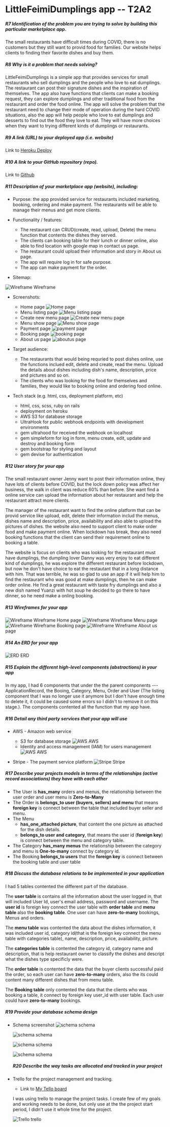 # LittleFeimiDumplings app -- T2A2

##### R7 Identification of the problem you are trying to solve by building this particular marketplace app.

The small restaurants have difficult times during COVID, there is no customers but they still want to provid food for families. Our website helps clients to finding their favorite dishes and buy them.

##### R8 Why is it a problem that needs solving?

LittleFeimiDumplings is a simple app that provides services for small restaurants who sell dumplings and the people who love to eat dumplings. The restaurant can post their signature dishes and the inspiration of themselves. The app also have functions that clients can make a booking request, they can explore dumplings and other traditional food from the restaurant and order the food online. The app will solve the problem that the restaurant need to change their mode of operation during the hard COVID situations, also the app will help people who love to eat dumplings and desserts to find out the food they love to eat. They will have more choices when they want to trying different kinds of dumplings or restaurants.

##### R9 A link (URL) to your deployed app (i.e. website)

Link to [Heroku Deploy](https://littlefeimidumplings.herokuapp.com/)

##### R10 A link to your GitHub repository (repo).

Link to [Github](https://github.com/vivian-bb/littledumpling-marketplace)

##### R11 Description of your marketplace app (website), including:

- Purpose: the app provided service for restaurants included marketing, booking, ordering and make payment. The restaurants will be able to manage their menus and get more clients.

- Functionality / features:

  - The restaurant can CRUD(create, read, upload, Delete) the menu function that contents the dishes they served.
  - The clients can booking table for their lunch or dinner online, also able to find location with google map in contact us page.
  - The restaurant could upload their information and story in About us page.
  - The app will require log in for safe purpose.
  - The app can make payment for the order.

- Sitemap:

![Wireframe Wireframe](/app/assets/images/sitemap.png)

- Screenshots:

  - Home page
    ![Home page](/app/assets/images/ss2.png)
  - Menu listing page
    ![Menu listing page](/app/assets/images/menulisting.png)
  - Create new menu page
    ![Create new menu page](/app/assets/images/menuss.png)
  - Menu show page
    ![Menu show page](/app/assets/images/ss.png)
  - Payment page
    ![payment page](/app/assets/images/payment-stripe-page.png)
  - Booking page
    ![booking page](/app/assets/images/bookingss.png)
  - About us page
    ![aboutus page](/app/assets/images/aboutusss.png)

- Target audience:

  - The restaurants that would being requried to post dishes online, use the functions inclued edit, delete and create, read the menu. Upload the details about dishes including dish's name, description, price and pictures and so on.
  - The clients who was looking for the food for themselves and families, they would like to booking online and ordering food online.

- Tech stack (e.g. html, css, deployment platform, etc)
  - html, css, scss, ruby on rails
  - deployment on heroku
  - AWS S3 for database storage
  - UltraHook for public webhook endpoints with development environments
  - gem ultrahood for received the webhook on localhost
  - gem simpleform for log in form, menu create, edit, update and destroy and booking form
  - gem bootstrap for styling and layout
  - gem devise for authentication

##### R12 User story for your app

The small restaurant owner Jenny want to post their information online, they have lots of clients before COVID, but the lock down policy was affect her business, the walk in client was reduce 60% than before. She want find a online service can upload the information about her restaurant and help the restaurant attract more clients.

The manager of the restaurant want to find the online platform that can be provid service like upload, edit, delete their information includ the menus, dishes name and description, price, availability and also able to upload the pictures of dishes. the website also need to support client to make order food and make payment online. When lockdown has break, they also need booking functions that the client can send their requirement online to booking a table.

The website is focus on clients who was looking for the restaurant must have dumplings, the dumpling lover Danny was very enjoy to eat different kind of dumplings, he was explore the different restaurant before lockdown, but now he don't have choice to eat the restautant that in a long distance with him. That was terrible, he was so glad to use an app if it will help him to find the restaurant who was good at make dumplings, then he can make order online. He find a great restaurant with taste fry dumplings and also a new dish named Yuanzi with hot soup he decided to go there to have dinner, so he need make a onling booking.

##### R13 Wireframes for your app

![Wireframe Wireframe](/app/assets/images/wireframe.png)
Home page
![Wireframe Wireframe](/app/assets/images/home-wf.png)
Menu page
![Wireframe Wireframe](/app/assets/images/menu-list.png)
Booking page
![Wireframe Wireframe](/app/assets/images/booking-wf.png)
About us page

##### R14 An ERD for your app

![ERD ERD](/app/assets/images/erd.png)

##### R15 Explain the different high-level components (abstractions) in your app

In my app, I had 6 components that under the the parent components --- ApplicationRecord, the Booing, Category, Menu, Order and User (The listing component that I was no longer use it anymore but I don't have enough time to delete it, it could be caused some errors so I didn't to remove it on this stage.). The components contented all the function that my app have.

##### R16 Detail any third party services that your app will use

- AWS - Amazon web service

  - S3 for database storage
    ![AWS AWS](/app/assets/images/aws.png)
  - Identity and access management (IAM) for users management
    ![AWS AWS](/app/assets/images/authenticateusers.png)

- Stripe - The payment service platform
  ![Stripe Stripe](/app/assets/images/payment.png)

##### R17 Describe your projects models in terms of the relationships (active record associations) they have with each other

- The User is **has_many** orders and menus, the relationship between the user order and user menu is **Zero-to-Many**
- The Order is **belongs_to user (buyers, sellers) and menu** that means **foreign key** is connect between the table that included buyer seller and menu.
- The Menu
  - **has_one_attached picture**, that content the one picture as attached for the dish details.
  - **belongs_to user and category**, that means the user id (**foreign key**) is connect between the menu and category table.
- The Category **has_many menus** the relationship between the category and menu is **One-to-many** connect by category id.
- The Booking **belongs_to users** that the **foreign key** is connect between the booking table and user table

##### R18 Discuss the database relations to be implemented in your application

I had 5 tables contented the different part of the database.

The **user table** is contains all the information about the user logged in, that will included User Id, user's email address, password and username. The **user id** is foreign key connect the user table with **order table** and **menu table** also the **booking table**. One user can have **zero-to-many** bookings, Menus and orders.

The **menu table** was contented the data about the dishes information, it was included user id, category id(that is the foreign key connect the menu table with categories table), name, description, price, availability, picture.

The **categories table** is contented the category id, category name and description, that is help restaurant owner to classify the dishes and descript what the dishes type specificly were.

The **order table** is contented the data that the buyer clients successful paid the order, so each user can have **zero-to-many** orders, also the its could content many different dishes that from menu table.

The **Booking table** only contented the data that the clients who was booking a table, it connect by foreign key user_id with user table. Each user could have **zero-to-many** bookings.

##### R19 Provide your database schema design

- Schema screenshot
  ![schema schema](/app/assets/images/schema1.png)

  ![schema schema](/app/assets/images/schema2.png)

  ![schema schema](/app/assets/images/schema3.png)

  ![schema schema](/app/assets/images/schema4.png)

  ##### R20 Describe the way tasks are allocated and tracked in your project

- Trello for the project management and tracking.

  - Link to [My Tello board](https://trello.com/b/TbDRfclA/marketplace-proj)

  I was using trello to manage the project tasks. I create few of my goals and working needs to be done, but only use at the the project start period, I didn't use it whole time for the project.

  ![Trello trello](/app/assets/images/trelloscreenshot.png)
